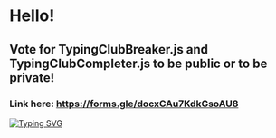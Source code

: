 # Hello!
## Vote for TypingClubBreaker.js and TypingClubCompleter.js to be public or to be private!
### Link here: https://forms.gle/docxCAu7KdkGsoAU8
[![Typing SVG](https://readme-typing-svg.demolab.com?font=Fira+Code&weight=900&size=35&pause=1000&color=000FF7&width=435&lines=My+name+is+Andrew)](https://git.io/typing-svg)

